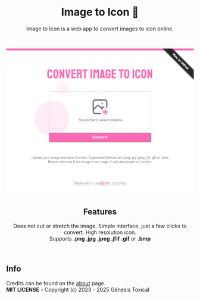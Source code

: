 <h1 align="center">Image to Icon 🫧</h1>
<p align="center">Image to Icon is a web app to convert images to icon online.</p>
<br/>
<p align="center">
<a href="#"><img src="assets/Image-to-Icon.png"/></a>
</p>

<h2 align="center">Features</h2>
<p align="center">
Does not cut or stretch the image. Simple interface, just a few clicks to convert. High resolution icon.<br/>
Supports <b>.png .jpg .jpeg .jfif .gif</b> or <b>.bmp</b>
</p>
<br/>
<h2 align="left">Info</h2>
<p align="left">
Credits can be found on the <a href="https://genesistoxical.github.io/webapp/about.html">about</a> page.
<br/>
<b>MIT LICENSE</b> - Copyright (c) 2023 - 2025 Génesis Toxical
</p>

